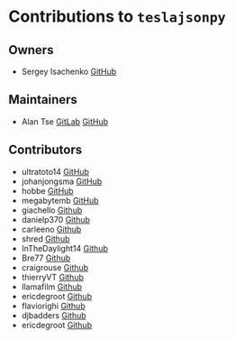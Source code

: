 # Contributions to `teslajsonpy`

## Owners

-   Sergey Isachenko [GitHub](https://github.com/zabuldon)

## Maintainers

-   Alan Tse [GitLab](https://gitlab.com/alandtse) [GitHub](https://github.com/alandtse)

## Contributors

-   ultratoto14 [GitHub](https://github.com/ultratoto14)
-   johanjongsma [GitHub](https://github.com/johanjongsma)
-   hobbe [GitHub](https://github.com/hobbe)
-   megabytemb [GitHub](https://github.com/megabytemb)
-   giachello [Github](https://github.com/giachello)
-   danielp370 [Github](https://github.com/danielp370)
-   carleeno [Github](https://github.com/carleeno)
-   shred [Github](https://github.com/shred86)
-   InTheDaylight14 [Github](https://github.com/InTheDaylight14)
-   Bre77 [Github](https://github.com/Bre77)
-   craigrouse [Github](https://github.com/craigrouse)
-   thierryVT [Github](https://github.com/thierryvt)
-   llamafilm [Github](https://github.com/llamafilm)
-   ericdegroot [Github](https://github.com/ericdegroot)
-   flaviorighi [Github](https://github.com/flaviorighi)
-   djbadders [Github](https://github.com/djbadders)
-   ericdegroot [Github](https://github.com/ericdegroot)
